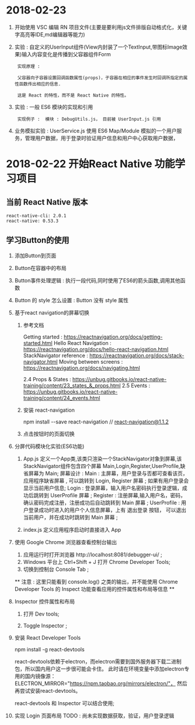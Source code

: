 # 2018-02-23

1. 开始使用 VSC 编辑 RN 项目文件(主要是要利用js文件排版自动格式化，关键字高亮等IDE,md编辑器等能力)
2. 实验 : 自定义的UserInput组件(View内封装了一个TextInput,带图标Image效果)输入内容变化是传播到父容器组件Form
	
		实现原理 : 
		
		父容器向子容器设置回调函数属性(props)，子容器在相应的事件发生时回调所指定的属性函数传出相应的信息.

		这是 React 的特性，而不是 React Native 的特性。

3. 实验 : 一般 ES6 模块的实现和引用
		
		实现例子 :  模块 : DebugUtils.js， 目前被 UserInput.js 引用

4. 业务模拟实验 : UserService.js 使用 ES6 Map/Module 模拟的一个用户服务，管理用户数据，用于登录时验证用户信息和用户中心获取用户数据，


# 2018-02-22 开始React Native 功能学习项目

## 当前 React Native 版本

```
react-native-cli: 2.0.1
react-native: 0.53.3
```

## 学习Button的使用

1. 添加Button到页面
2. Button在容器中的布局
3. Button事件处理逻辑 : 执行一段代码,同时使用了ES6的箭头函数,调用其他函数
4. Button 的 style 怎么设置 : Button 没有 style 属性
5. 基于react navigation的屏幕切换
        
	1. 参考文档

		Getting started : https://reactnavigation.org/docs/getting-started.html 
		Hello React Navigation : https://reactnavigation.org/docs/hello-react-navigation.html
		StackNavigator reference : https://reactnavigation.org/docs/stack-navigator.html
		Moving between screens : https://reactnavigation.org/docs/navigating.html
		
		2.4 Props & States : https://unbug.gitbooks.io/react-native-training/content/23_states_&_props.html
		2.5 Events : https://unbug.gitbooks.io/react-native-training/content/24_events.html
	2. 安装 react-navigation 

		npm install --save react-navigation	
		// react-navigation@1.1.2			
    
	3. 点击按钮时的页面切换
		
6. 分屏代码模块化实验(ES6功能)	
    
	1. App.js 定义一个App类,该类只渲染一个StackNavigator对象到屏幕,该StackNavigator组件包含四个屏幕 Main,Login,Register,UserProfile,缺省屏幕为 Main;
		屏幕设计 : 
			Main : 主屏幕，用户登录与否都可查看该页，应用程序缺省屏幕 , 可以跳转到 Login, Register 屏幕 ; 如果有用户登录会显示当前用户信息;
			Login : 登录屏幕，输入用户名密码执行登录逻辑，成功后跳转到 UserProfile 屏幕 ;
			Register : 注册屏幕,输入用户名，密码，确认密码完成注册，注册成功后自动跳转到 Main 屏幕 ;
			UserProfile : 用户登录成功时进入的用户个人信息屏幕，上有 退出登录 按钮， 可以退出当前用户，并在成功时跳转到 Main 屏幕 ;
	
	
	2. index.js 定义应用程序启动时直接进入 App

7. 使用 Google Chrome 浏览器查看控制台输出
	1. 应用运行时打开浏览器 http://localhost:8081/debugger-ui/ ;
	2. Windows 平台上 Ctrl+Shift + J 打开 Chrome Developer Tools;
	3. 切换到控制台 Console Tab ;
	
	** 注意 : 这里只能看到 console.log() 之类的输出，并不能使用 Chrome Developer Tools 的 Inspect 功能查看应用的控件属性和布局等信息 **
8. Inspector 控件属性和布局
    
	1. 打开 Dev tools;
	
	2. Toggle Inspector ;
	
9. 安装 React Developer Tools
	
	npm install -g react-devtools
	
	react-devtools依赖于electron，而electron需要到国外服务器下载二进制包，所以国内用户这一步很可能会卡住。
	此时请在环境变量中添加electron专用的国内镜像源：ELECTRON_MIRROR="https://npm.taobao.org/mirrors/electron/"，
	然后再尝试安装react-devtools。
	
	react-devtools 和 Inspector 可以结合使用;

10. 实现 Login 页面布局
	TODO : 尚未实现数据获取，验证，用户登录逻辑
	
	